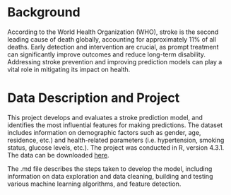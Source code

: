 # **Background**

According to the World Health Organization (WHO), stroke is the second leading cause of death globally, accounting for approximately 11% of all deaths. Early detection and intervention are crucial, as prompt treatment can significantly improve outcomes and reduce long-term disability. Addressing stroke prevention and improving prediction models can play a vital role in mitigating its impact on health.

# **Data Description and Project**

This project develops and evaluates a stroke prediction model, and identifies the most influential features for making predictions. The dataset includes information on demographic factors such as gender, age, residence, etc.) and health-related parameters (i.e. hypertension, smoking status, glucose levels, etc.). The project was conducted in R, version 4.3.1. The data can be downloaded [here](https://www.kaggle.com/datasets/fedesoriano/stroke-prediction-dataset).

The .md file describes the steps taken to develop the model, including information on data exploration and data cleaning, building and testing various machine learning algorithms, and feature detection. 

